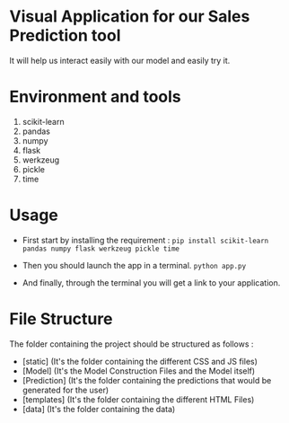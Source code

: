 # Visual Application for our Sales Prediction tool
It will help us interact easily with our model and easily try it.


# Environment and tools
1. scikit-learn
2. pandas
3. numpy
4. flask
5. werkzeug
6. pickle
7. time

# Usage

* First start by installing the requirement :
`pip install scikit-learn pandas numpy flask werkzeug pickle time`

* Then you should launch the app in a terminal.
`python app.py`

* And finally, through the terminal you will get a link to your application.


# File Structure

The folder containing the project should be structured as follows :

* [static] (It's the folder containing the different CSS and JS files)
* [Model] (It's the Model Construction Files and the Model itself)
* [Prediction] (It's the folder containing the predictions that would be generated for the user)
* [templates] (It's the folder containing the different HTML Files)
* [data] (It's the folder containing the data)
